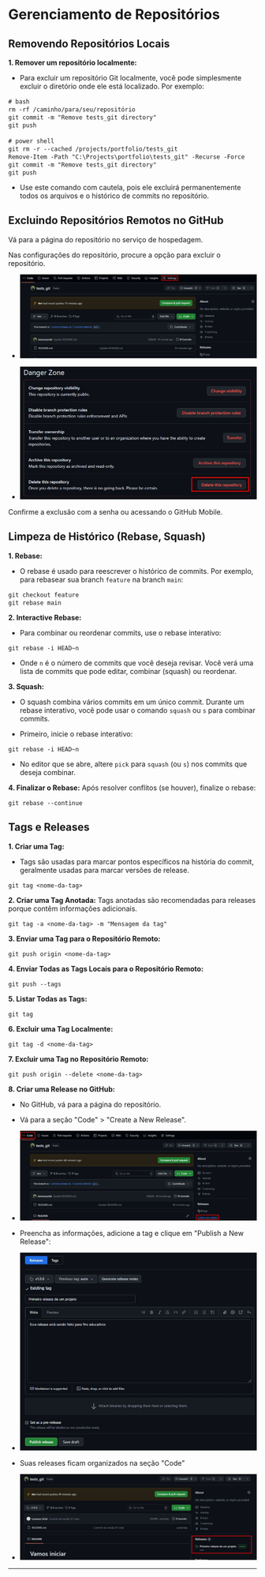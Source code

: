 # Gerenciamento de Repositórios
## Removendo Repositórios Locais
**1. Remover um repositório localmente:**
- Para excluir um repositório Git localmente, você pode simplesmente excluir o diretório onde ele está localizado. Por exemplo:
```shell
# bash
rm -rf /caminho/para/seu/repositório
git commit -m "Remove tests_git directory"
git push

# power shell
git rm -r --cached /projects/portfolio/tests_git
Remove-Item -Path "C:\Projects\portfolio\tests_git" -Recurse -Force
git commit -m "Remove tests_git directory"
git push
```

- Use este comando com cautela, pois ele excluirá permanentemente todos os arquivos e o histórico de commits no repositório.

## Excluindo Repositórios Remotos no GitHub
Vá para a página do repositório no serviço de hospedagem.

Nas configurações do repositório, procure a opção para excluir o repositório.
- ![delete_repository](/topics/img/05/delete_repository.jpg)

- ![delete_repository_2](/topics/img/05/delete_repository_2.jpg)

Confirme a exclusão com a senha ou acessando o GitHub Mobile.

## Limpeza de Histórico (Rebase, Squash)
**1. Rebase:**
- O rebase é usado para reescrever o histórico de commits. Por exemplo, para rebasear sua branch `feature` na branch `main`:
```shell
git checkout feature
git rebase main
```

**2. Interactive Rebase:**
- Para combinar ou reordenar commits, use o rebase interativo:
```shell
git rebase -i HEAD~n
```

- Onde `n` é o número de commits que você deseja revisar. Você verá uma lista de commits que pode editar, combinar (squash) ou reordenar.

**3. Squash:**
- O squash combina vários commits em um único commit. Durante um rebase interativo, você pode usar o comando `squash` ou `s` para combinar commits.

- Primeiro, inicie o rebase interativo: 
```shell
git rebase -i HEAD~n
```

- No editor que se abre, altere `pick` para `squash` (ou `s`) nos commits que deseja combinar.


**4. Finalizar o Rebase:**
Após resolver conflitos (se houver), finalize o rebase:
```shell
git rebase --continue
```

## Tags e Releases
**1. Criar uma Tag:**
- Tags são usadas para marcar pontos específicos na história do commit, geralmente usadas para marcar versões de release.
```shell
git tag <nome-da-tag>
```

**2. Criar uma Tag Anotada:**
Tags anotadas são recomendadas para releases porque contêm informações adicionais.
```shell
git tag -a <nome-da-tag> -m "Mensagem da tag"
```

**3. Enviar uma Tag para o Repositório Remoto:**
```shell
git push origin <nome-da-tag>
```

**4. Enviar Todas as Tags Locais para o Repositório Remoto:**
```shell
git push --tags
```

**5. Listar Todas as Tags:**
```shell
git tag
```

**6. Excluir uma Tag Localmente:**
```shell
git tag -d <nome-da-tag>
```

**7. Excluir uma Tag no Repositório Remoto:**
```shell
git push origin --delete <nome-da-tag>
```

**8. Criar uma Release no GitHub:**
- No GitHub, vá para a página do repositório.
- Vá para a seção "Code" > "Create a New Release".
- ![release](/topics/img/05/release.jpg)

- Preencha as informações, adicione a tag e clique em "Publish a New Release":
- ![release_2](/topics/img/05/release_2.jpg)

- Suas releases ficam organizados na seção "Code"
- ![release_3](/topics/img/05/release_3.jpg)
---